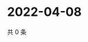 # 2022-04-08

共 0 条

<!-- BEGIN WEIBO -->
<!-- 最后更新时间 Fri Apr 08 2022 20:28:51 GMT+0800 (China Standard Time) -->

<!-- END WEIBO -->
